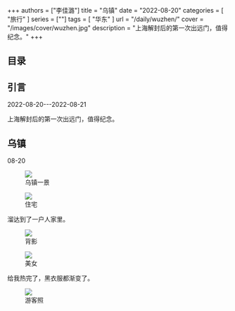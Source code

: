 +++
authors = ["李佳潞"]
title = "乌镇"
date = "2022-08-20"
categories = [
    "旅行"
]
series = [""]
tags = [
    "华东"
]
url = "/daily/wuzhen/"
cover = "/images/cover/wuzhen.jpg"
description = "上海解封后的第一次出远门，值得纪念。"
+++
<!DOCTYPE html>
<html lang="zh-CN">
<head>
    <meta charset="UTF-8">
    <meta name="viewport" content="width=device-width, initial-scale=1.0">
    <link rel="stylesheet" href="/assets/css/styles.css">
    <script src="/assets/js/toc.js"></script>    
</head>
<body>
    <article>
        <nav>
            <h2>目录</h2>
            <ul id="toc">
                <!-- 目录项会在这里动态生成 -->
            </ul>
        </nav>
        <section>
            <h2>引言</h2>
            <p>2022-08-20---2022-08-21</p>
            <p>         上海解封后的第一次出远门，值得纪念。</p>
        </section>
        <section>
            <h2> 乌镇</h2>
            <p>08-20 <i class="fas fa-sun"></i></p>
            <div class="container">
                <div class="image">
                    <figure>
                        <a data-fancybox="gallery" href="https://cdn.heirenlop.com/daily-record/wuzhen1.jpg">
    <img src="https://cdn.heirenlop.com/daily-record/wuzhen1.jpg" loading="lazy">
</a>
                        <figcaption>乌镇一景</figcaption>
                    </figure>
                </div>
            </div>
        </section>
        <section>
            <div class="container">
                <div class="image">
                    <figure>
                        <a data-fancybox="gallery" href="https://cdn.heirenlop.com/daily-record/wuzhen2.jpg">
    <img src="https://cdn.heirenlop.com/daily-record/wuzhen2.jpg" loading="lazy">
</a>
                        <figcaption>住宅</figcaption>
                    </figure>
                </div>
                <div class="text">
                    <p>         溜达到了一户人家里。</p>
                </div>
            </div>
        </section>
        <section>
            <div class="container">
                <div class="image">
                    <figure>
                        <a data-fancybox="gallery" href="https://cdn.heirenlop.com/daily-record/wuzhen3.jpg">
    <img src="https://cdn.heirenlop.com/daily-record/wuzhen3.jpg" loading="lazy">
</a>
                        <figcaption>背影</figcaption>
                    </figure>
                </div>
            </div>
            <div class="container">
                <div class="image">
                    <figure>
                        <a data-fancybox="gallery" href="https://cdn.heirenlop.com/daily-record/wuzhen4.jpg">
    <img src="https://cdn.heirenlop.com/daily-record/wuzhen4.jpg" loading="lazy">
</a>
                        <figcaption>美女</figcaption>
                    </figure>
                </div>
            </div>
        </section>
        <section>
            <p>         给我热完了，黑衣服都渐变了。</p>
            <div class="container">
                <div class="image">
                    <figure>
                        <a data-fancybox="gallery" href="https://cdn.heirenlop.com/daily-record/wuzhen5.jpg">
    <img src="https://cdn.heirenlop.com/daily-record/wuzhen5.jpg" loading="lazy">
</a>
                        <figcaption>游客照</figcaption>
                    </figure>
                </div>
            </div>
        </section>
    </article>
</body>
</html>